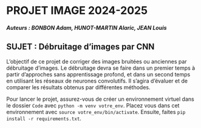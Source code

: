 # PROJET IMAGE 2024-2025

#### *Auteurs : BONBON Adam, HUNOT-MARTIN Alaric, JEAN Louis*

## SUJET : Débruitage d’images par CNN

L’objectif de ce projet de corriger des images bruitées ou anciennes par débruitage d’images.
Le débruitage devra se faire dans un premier temps à partir d’approches sans apprentissage profond, et
dans un second temps en utilisant les réseaux de neurones convolutifs. Il s’agira d’évaluer et de comparer
les résultats obtenus par différentes méthodes.

Pour lancer le projet, assurez-vous de créer un environnement virtuel dans le dossier `Code` avec `python -m venv votre_env`. Placez vous dans cet environnement avec `source votre_env/bin/activate`. Ensuite, faites `pip install -r requirements.txt`.
